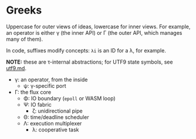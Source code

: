 # Greeks
Uppercase for outer views of ideas, lowercase for inner views. For example, an operator is either γ (the inner API) or Γ (the outer API, which manages many of them).

In code, suffixes modify concepts: `λi` is an ID for a λ, for example.

**NOTE:** these are τ-internal abstractions; for UTF9 state symbols, see [utf9.md](utf9.md).

+ γ: an operator, from the inside
  + ψ: γ-specific port
+ Γ: the flux core
  + Φ: IO boundary (`epoll` or WASM loop)
  + Ψ: IO fabric
    + ζ: unidirectional pipe
  + Θ: time/deadline scheduler
  + Λ: execution multiplexer
    + λ: cooperative task
